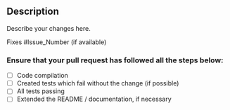 ## Description

Describe your changes here.

Fixes #Issue_Number (if available)

### Ensure that your pull request has followed all the steps below:
- [ ] Code compilation
- [ ] Created tests which fail without the change (if possible)
- [ ] All tests passing
- [ ] Extended the README / documentation, if necessary
